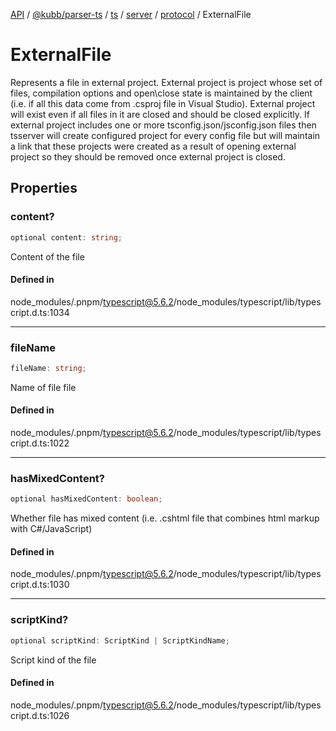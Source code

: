 [API](../../../../../../../../../packages.md) / [@kubb/parser-ts](../../../../../../../index.md) / [ts](../../../../../index.md) / [server](../../../index.md) / [protocol](../index.md) / ExternalFile

# ExternalFile

Represents a file in external project.
External project is project whose set of files, compilation options and open\close state
is maintained by the client (i.e. if all this data come from .csproj file in Visual Studio).
External project will exist even if all files in it are closed and should be closed explicitly.
If external project includes one or more tsconfig.json/jsconfig.json files then tsserver will
create configured project for every config file but will maintain a link that these projects were created
as a result of opening external project so they should be removed once external project is closed.

## Properties

### content?

```ts
optional content: string;
```

Content of the file

#### Defined in

node\_modules/.pnpm/typescript@5.6.2/node\_modules/typescript/lib/typescript.d.ts:1034

***

### fileName

```ts
fileName: string;
```

Name of file file

#### Defined in

node\_modules/.pnpm/typescript@5.6.2/node\_modules/typescript/lib/typescript.d.ts:1022

***

### hasMixedContent?

```ts
optional hasMixedContent: boolean;
```

Whether file has mixed content (i.e. .cshtml file that combines html markup with C#/JavaScript)

#### Defined in

node\_modules/.pnpm/typescript@5.6.2/node\_modules/typescript/lib/typescript.d.ts:1030

***

### scriptKind?

```ts
optional scriptKind: ScriptKind | ScriptKindName;
```

Script kind of the file

#### Defined in

node\_modules/.pnpm/typescript@5.6.2/node\_modules/typescript/lib/typescript.d.ts:1026
